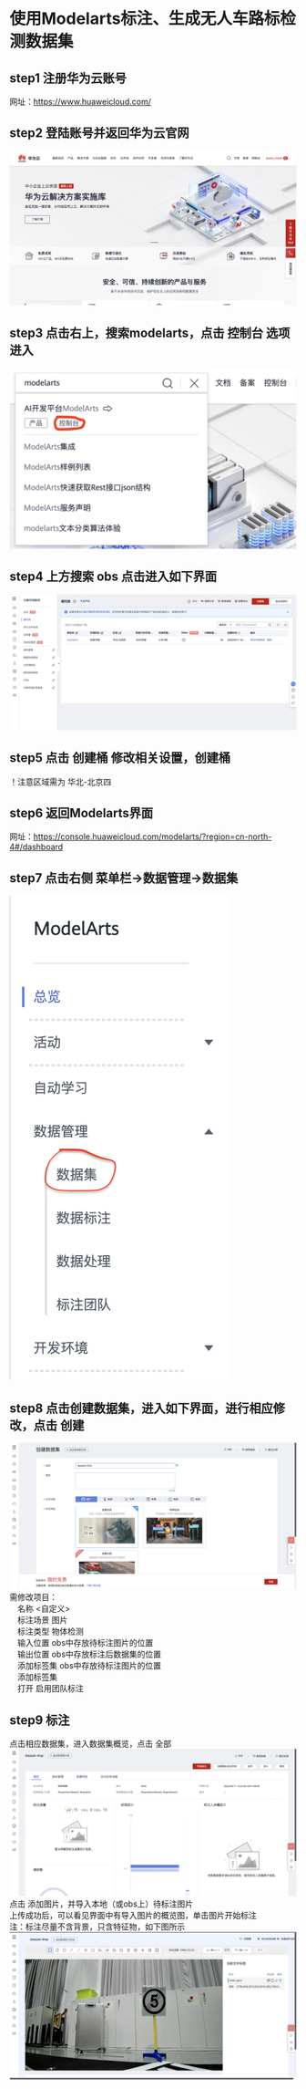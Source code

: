 # 使用Modelarts标注、生成无人车路标检测数据集
## step1 注册华为云账号
网址：https://www.huaweicloud.com/  
  
## step2 登陆账号并返回华为云官网
![avatar](/readme/huaweicloud_official_website.png)  
  
## step3 点击右上，搜索modelarts，点击 控制台 选项进入
![avatar](/readme/modelarts_search.png)  
  
## step4 上方搜索 obs 点击进入如下界面
![avatar](/readme/obs.png)  
  
## step5 点击 创建桶 修改相关设置，创建桶
！注意区域需为 华北-北京四  

## step6 返回Modelarts界面
网址：https://console.huaweicloud.com/modelarts/?region=cn-north-4#/dashboard  
  
## step7 点击右侧 菜单栏->数据管理->数据集
![avatar](/readme/2dataset.png)  
  
## step8 点击创建数据集，进入如下界面，进行相应修改，点击 创建
![avatar](/readme/dataset_settings.png)  
需修改项目：  
&emsp;名称 <自定义>  
&emsp;标注场景 图片  
&emsp;标注类型 物体检测  
&emsp;输入位置 obs中存放待标注图片的位置  
&emsp;输出位置 obs中存放标注后数据集的位置  
&emsp;添加标签集 obs中存放待标注图片的位置  
&emsp;添加标签集  
&emsp;打开 启用团队标注
  
## step9 标注
点击相应数据集，进入数据集概览，点击 全部  
![avatar](/readme/marks1.png)  
点击 添加图片，并导入本地（或obs上）待标注图片  
上传成功后，可以看见界面中有导入图片的概览图，单击图片开始标注  
注：标注尽量不含背景，只含特征物，如下图所示  
![avatar](/readme/marks2.png)  
